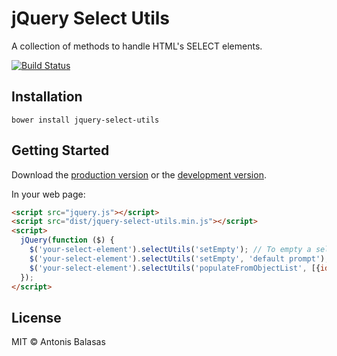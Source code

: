 # jQuery Select Utils

A collection of methods to handle HTML's SELECT elements.

[![Build Status](https://travis-ci.org/antoniom/jquery-select-utils.svg?branch=master)](https://travis-ci.org/antoniom/jquery-select-utils)

## Installation
```
bower install jquery-select-utils
```

## Getting Started

Download the [production version][min] or the [development version][max].

[min]: https://raw.githubusercontent.com/antoniom/jquery-jquery-select-utils/master/dist/jquery.jquery-select-utils.min.js
[max]: https://raw.githubusercontent.com/antoniom/jquery-jquery-select-utils/master/dist/jquery.jquery-select-utils.js

In your web page:

```html
<script src="jquery.js"></script>
<script src="dist/jquery-select-utils.min.js"></script>
<script>
  jQuery(function ($) {
    $('your-select-element').selectUtils('setEmpty'); // To empty a select list
    $('your-select-element').selectUtils('setEmpty', 'default prompt'); // To empty the list and leave a prompt
    $('your-select-element').selectUtils('populateFromObjectList', [{id: 1, name: "Name 1"}, {id: 2, name: "Name 2"}], 'id', 'name', 'Please Select'); // to populate from an object list (the last argument stands for the prompt and is optional)
  });
</script>
```


## License

MIT © Antonis Balasas
